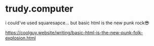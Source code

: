 # trudy.computer

i could've used squaresapce... but basic html is the new punk rock:sunglasses: 

https://coolguy.website/writing/basic-html-is-the-new-punk-folk-explosion.html
